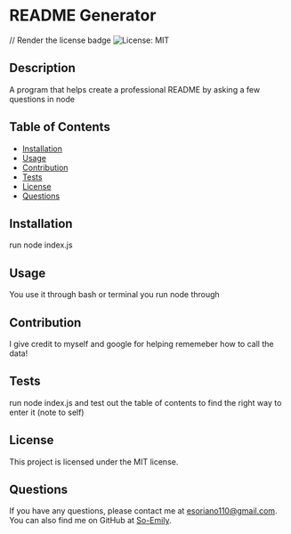 # README Generator
// Render the license badge
![License: MIT](https://img.shields.io/badge/License-MIT-yellow.svg)

## Description
A program that helps create a professional README by asking a few questions in node

## Table of Contents
- [Installation](#installation)
- [Usage](#usage)
- [Contribution](#contribution)
- [Tests](#tests)
- [License](#license)
- [Questions](#questions)

## Installation
run node index.js

## Usage
You use it through bash or terminal you run node through

## Contribution
I give credit to myself and google for helping rememeber how to call the data!

## Tests
run node index.js and test out the table of contents to find the right way to enter it (note to self)

## License
This project is licensed under the MIT license.

## Questions
If you have any questions, please contact me at [esoriano110@gmail.com](mailto:esoriano110@gmail.com). You can also find me on GitHub at [So-Emily](https://github.com/So-Emily).
